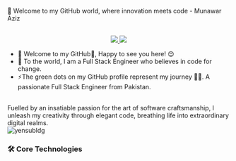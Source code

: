 👋 Welcome to my GitHub world, where innovation meets code - Munawar Aziz

<p align="center"><br/> 
<a href="https://www.linkedin.com/in/farrukh-adeel-807a4a201"> 
<img src="https://img.shields.io/badge/linkedin-Munawar%20Aziz-blue?style=flat-square&logo=linkedin"> 
</a> 
<a href="mailto:m.farrukhadeel@gmail.com"> 
<img src="https://img.shields.io/badge/Email-m.farrukhadeel%40gmail.com-red?style=flat-square&logo=gmail&logoColor=white"> 
</a> 
</p>

- 🔭 Welcome to my GitHub👋, Happy to see you here! 😍
- 🌱 To the world, I am a Full Stack Engineer who believes in code for change.
- ⚡The green dots on my GitHub profile represent my journey 🏃‍♂️. A passionate Full Stack Engineer from Pakistan. 
<br>
Fuelled by an insatiable passion for the art of software craftsmanship, I unleash my creativity through elegant code, breathing life into extraordinary digital realms. 
<br>

<img src="https://github-readme-streak-stats.herokuapp.com/?user=FarrukhAdeel67&theme=react&hide_border=false" alt="yensubldg" /> 
<br>

### 🛠️ Core Technologies
